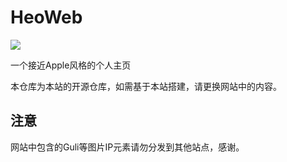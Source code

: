 # HeoWeb

![](/img/cover.webp)

一个接近Apple风格的个人主页

本仓库为本站的开源仓库，如需基于本站搭建，请更换网站中的内容。

## 注意

网站中包含的Guli等图片IP元素请勿分发到其他站点，感谢。
